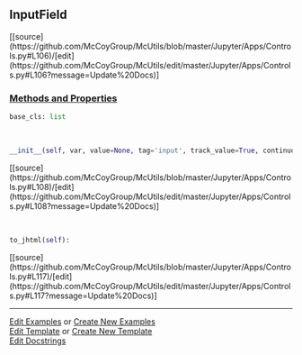 ## <a id="McUtils.Jupyter.Apps.Controls.InputField">InputField</a> 
<div class="docs-source-link" markdown="1">
[[source](https://github.com/McCoyGroup/McUtils/blob/master/Jupyter/Apps/Controls.py#L106)/[edit](https://github.com/McCoyGroup/McUtils/edit/master/Jupyter/Apps/Controls.py#L106?message=Update%20Docs)]
</div>



<div class="collapsible-section">
 <div class="collapsible-section collapsible-section-header" markdown="1">
 
### <a class="collapse-link" data-toggle="collapse" href="#methods">Methods and Properties</a> <a class="float-right" data-toggle="collapse" href="#methods"><i class="fa fa-chevron-down"></i></a>

 </div>
 <div class="collapsible-section collapsible-section-body collapse" id="methods" markdown="1">

```python
base_cls: list
```
<a id="McUtils.Jupyter.Apps.Controls.InputField.__init__" class="docs-object-method">&nbsp;</a> 
```python
__init__(self, var, value=None, tag='input', track_value=True, continuous_update=False, base_cls=None, cls=None, **attrs): 
```
<div class="docs-source-link" markdown="1">
[[source](https://github.com/McCoyGroup/McUtils/blob/master/Jupyter/Apps/Controls.py#L108)/[edit](https://github.com/McCoyGroup/McUtils/edit/master/Jupyter/Apps/Controls.py#L108?message=Update%20Docs)]
</div>

<a id="McUtils.Jupyter.Apps.Controls.InputField.to_jhtml" class="docs-object-method">&nbsp;</a> 
```python
to_jhtml(self): 
```
<div class="docs-source-link" markdown="1">
[[source](https://github.com/McCoyGroup/McUtils/blob/master/Jupyter/Apps/Controls.py#L117)/[edit](https://github.com/McCoyGroup/McUtils/edit/master/Jupyter/Apps/Controls.py#L117?message=Update%20Docs)]
</div>

 </div>
</div>




___

[Edit Examples](https://github.com/McCoyGroup/McUtils/edit/gh-pages/ci/examples/McUtils/Jupyter/Apps/Controls/InputField.md) or 
[Create New Examples](https://github.com/McCoyGroup/McUtils/new/gh-pages/?filename=ci/examples/McUtils/Jupyter/Apps/Controls/InputField.md) <br/>
[Edit Template](https://github.com/McCoyGroup/McUtils/edit/gh-pages/ci/docs/McUtils/Jupyter/Apps/Controls/InputField.md) or 
[Create New Template](https://github.com/McCoyGroup/McUtils/new/gh-pages/?filename=ci/docs/templates/McUtils/Jupyter/Apps/Controls/InputField.md) <br/>
[Edit Docstrings](https://github.com/McCoyGroup/McUtils/edit/master/Jupyter/Apps/Controls.py#L106?message=Update%20Docs)